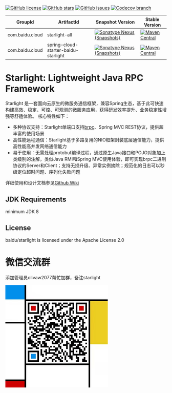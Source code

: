 [![GitHub license](https://img.shields.io/github/license/baidu/starlight?style=social)](https://github.com/baidu/starlight/blob/main/LICENSE)
[![GitHub stars](https://img.shields.io/github/stars/baidu/starlight?style=social)](https://github.com/baidu/starlight/stargazers)
[![GitHub issues](https://img.shields.io/github/issues/baidu/starlight?style=social)](https://github.com/baidu/starlight/issues)
[![Codecov branch](https://img.shields.io/codecov/c/gh/baidu/starlight/main?style=social)](https://codecov.io/gh/baidu/starlight)

| GroupId       | ArtifactId                           | Snapshot Version                                                                                                                                                      | Stable Version                                                                                                             |
|---------------|--------------------------------------|-----------------------------------------------------------------------------------------------------------------------------------------------------------------------|----------------------------------------------------------------------------------------------------------------------------|
|com.baidu.cloud| starlight-all                        | [![Sonatype Nexus (Snapshots)](https://img.shields.io/nexus/s/com.baidu.cloud/starlight-all?server=https%3A%2F%2Foss.sonatype.org&style=social)](https://oss.sonatype.org/content/repositories/snapshots/com/baidu/cloud/starlight-all/)                       | [![Maven Central](https://img.shields.io/maven-central/v/com.baidu.cloud/starlight-all?style=social)](https://repo.maven.apache.org/maven2/com/baidu/starlight-all/)                       |
|com.baidu.cloud| spring-cloud-starter-baidu-starlight | [![Sonatype Nexus (Snapshots)](https://img.shields.io/nexus/s/com.baidu.cloud/spring-cloud-starter-baidu-starlight?server=https%3A%2F%2Foss.sonatype.org&style=social)](https://oss.sonatype.org/content/repositories/snapshots/com/baidu/cloud/spring-cloud-starter-baidu-starlight/) | [![Maven Central](https://img.shields.io/maven-central/v/com.baidu.cloud/spring-cloud-starter-baidu-starlight?style=social)](https://repo.maven.apache.org/maven2/com/baidu/spring-cloud-starter-baidu-starlight/) |

# Starlight: Lightweight Java RPC Framework
Starlight 是一套面向云原生的微服务通信框架，兼容Spring生态，基于此可快速构建高效、稳定、可控、可观测的微服务应用，获得研发效率提升、业务稳定性增强等舒适体验。
核心特性如下：
* 多种协议支持：Starlight单端口支持[brpc](https://github.com/apache/incubator-brpc)、Spring MVC REST协议，提供超丰富的使用场景
* 高性能远程通信：Starlight基于多路复用的NIO框架封装底层通信能力，提供高性能高并发网络通信能力
* 易于使用：无需处理protobuf编译过程，通过原生Java接口和POJO对象加上类级别的注解，类似Java RMI和Spring MVC使用体验，即可实现brpc二进制协议的Server和Client；支持无损升级、异常实例摘除；规范化的日志可以秒级定位超时问题、序列化失败问题

详细使用和设计文档参见[Github Wiki](https://github.com/baidu/starlight/wiki)

## JDK Requirements
minimum JDK 8

## License
baidu/starlight is licensed under the Apache License 2.0

# 微信交流群
添加管理员olivaw2077帮忙加群，备注starlight

<img src="./resources/qrcode.jpeg" width="320" />
